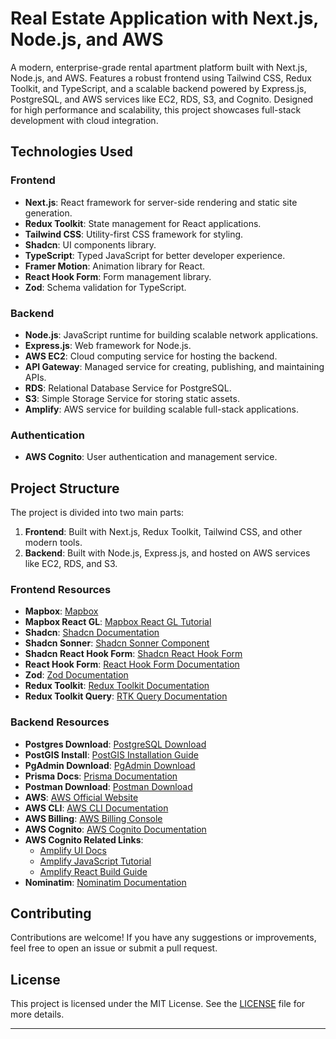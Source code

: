 # Real Estate Application with Next.js, Node.js, and AWS

A modern, enterprise-grade rental apartment platform built with Next.js, Node.js, and AWS. Features a robust frontend using Tailwind CSS, Redux Toolkit, and TypeScript, and a scalable backend powered by Express.js, PostgreSQL, and AWS services like EC2, RDS, S3, and Cognito. Designed for high performance and scalability, this project showcases full-stack development with cloud integration.

## Technologies Used

### Frontend
- **Next.js**: React framework for server-side rendering and static site generation.
- **Redux Toolkit**: State management for React applications.
- **Tailwind CSS**: Utility-first CSS framework for styling.
- **Shadcn**: UI components library.
- **TypeScript**: Typed JavaScript for better developer experience.
- **Framer Motion**: Animation library for React.
- **React Hook Form**: Form management library.
- **Zod**: Schema validation for TypeScript.

### Backend
- **Node.js**: JavaScript runtime for building scalable network applications.
- **Express.js**: Web framework for Node.js.
- **AWS EC2**: Cloud computing service for hosting the backend.
- **API Gateway**: Managed service for creating, publishing, and maintaining APIs.
- **RDS**: Relational Database Service for PostgreSQL.
- **S3**: Simple Storage Service for storing static assets.
- **Amplify**: AWS service for building scalable full-stack applications.

### Authentication
- **AWS Cognito**: User authentication and management service.

## Project Structure

The project is divided into two main parts:

1. **Frontend**: Built with Next.js, Redux Toolkit, Tailwind CSS, and other modern tools.
2. **Backend**: Built with Node.js, Express.js, and hosted on AWS services like EC2, RDS, and S3.

### Frontend Resources
- **Mapbox**: [Mapbox](https://www.mapbox.com/)
- **Mapbox React GL**: [Mapbox React GL Tutorial](https://docs.mapbox.com/help/tutorials/...)
- **Shadcn**: [Shadcn Documentation](https://ui.shadcn.com/docs)
- **Shadcn Sonner**: [Shadcn Sonner Component](https://ui.shadcn.com/docs/components/...)
- **Shadcn React Hook Form**: [Shadcn React Hook Form](https://ui.shadcn.com/docs/components/...)
- **React Hook Form**: [React Hook Form Documentation](https://react-hook-form.com/get-started)
- **Zod**: [Zod Documentation](https://zod.dev/?id=table-of-contents)
- **Redux Toolkit**: [Redux Toolkit Documentation](https://redux-toolkit.js.org/)
- **Redux Toolkit Query**: [RTK Query Documentation](https://redux-toolkit.js.org/rtk-query/...)

### Backend Resources
- **Postgres Download**: [PostgreSQL Download](https://www.postgresql.org/download/)
- **PostGIS Install**: [PostGIS Installation Guide](https://postgis.net/workshops/postgis-intro/)
- **PgAdmin Download**: [PgAdmin Download](https://www.pgadmin.org/download/)
- **Prisma Docs**: [Prisma Documentation](https://www.prisma.io/docs/getting-started)
- **Postman Download**: [Postman Download](https://www.postman.com/downloads/)
- **AWS**: [AWS Official Website](https://aws.amazon.com/)
- **AWS CLI**: [AWS CLI Documentation](https://docs.aws.amazon.com/cli/latest/userguide/...)
- **AWS Billing**: [AWS Billing Console](https://us-east-1.console.aws.amazon.com/...)
- **AWS Cognito**: [AWS Cognito Documentation](https://aws.amazon.com/cognito/)
- **AWS Cognito Related Links**:
  - [Amplify UI Docs](https://ui.docs.amplify.aws/react/connected-components/...)
  - [Amplify JavaScript Tutorial](https://docs.amplify.aws/javascript/tutorial/...)
  - [Amplify React Build Guide](https://docs.amplify.aws/react/build-a-backend/...)
- **Nominatim**: [Nominatim Documentation](https://nominatim.org/release-docs/latest/)

## Contributing

Contributions are welcome! If you have any suggestions or improvements, feel free to open an issue or submit a pull request.

## License

This project is licensed under the MIT License. See the [LICENSE](LICENSE) file for more details.

---
